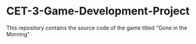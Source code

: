 # CET-3-Game-Development-Project
This repository contains the source code of the game titled "Gone in the Morning"
